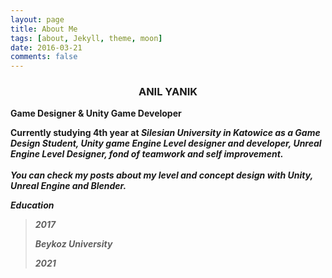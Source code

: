 ```yaml
---
layout: page
title: About Me
tags: [about, Jekyll, theme, moon]
date: 2016-03-21
comments: false
---
```

    




### <center> ANIL YANIK

<b>Game Designer & Unity Game Developer
<br>

Currently studying 4th year at <i> Silesian University in Katowice as a Game Design Student, Unity game Engine Level designer and developer, Unreal Engine Level Designer, fond of teamwork and self improvement. 
<br>
<br>
<i> You can check my posts about my level and concept design with Unity, Unreal Engine and Blender.
<br>

<b>Education
<br>

>2017
>
>Beykoz University
>
>2021





      

